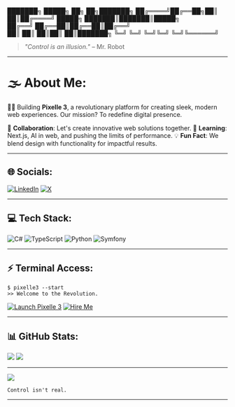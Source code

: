 ███████╗ █████╗ ██╗  ██╗███████╗
██╔════╝██╔══██╗██║  ██║██╔════╝
█████╗  ███████║███████║█████╗  
██╔══╝  ██╔══██║██╔══██║██╔══╝  
██║     ██║  ██║██║  ██║███████╗
╚═╝     ╚═╝  ╚═╝╚═╝  ╚═╝╚══════╝

> _"Control is an illusion."_ – Mr. Robot

---

# 🌫 About Me:
👨‍💻 Building **Pixelle 3**, a revolutionary platform for creating sleek, modern web experiences. Our mission? To redefine digital presence.

🤝 **Collaboration**: Let's create innovative web solutions together.
🚰 **Learning**: Next.js, AI in web, and pushing the limits of performance.
💡 **Fun Fact**: We blend design with functionality for impactful results.

---

## 🌐 Socials:
[![LinkedIn](https://img.shields.io/badge/LinkedIn-%230077B5.svg?logo=linkedin&logoColor=white)](https://linkedin.com/in/kamil-serrai-ba30b7168) 
[![X](https://img.shields.io/badge/X-black.svg?logo=X&logoColor=white)](https://x.com/@Kearn_115) 

---

## 💻 Tech Stack:
![C#](https://img.shields.io/badge/c%23-%23239120.svg?style=for-the-badge&logo=csharp&logoColor=white) 
![TypeScript](https://img.shields.io/badge/typescript-%23007ACC.svg?style=for-the-badge&logo=typescript&logoColor=white) 
![Python](https://img.shields.io/badge/python-3670A0?style=for-the-badge&logo=python&logoColor=ffdd54) 
![Symfony](https://img.shields.io/badge/symfony-%23000000.svg?style=for-the-badge&logo=symfony&logoColor=white) 

---

## ⚡ Terminal Access:
```
$ pixelle3 --start
>> Welcome to the Revolution.
```

[![Launch Pixelle 3](https://img.shields.io/badge/Launch-Pixelle%203-brightgreen?style=for-the-badge)](https://yourwebsite.com)
[![Hire Me](https://img.shields.io/badge/Hire_Me-🚠-blue?style=for-the-badge)](mailto:youremail@example.com)

---

## 📊 GitHub Stats:
![](https://github-readme-stats.vercel.app/api?username=Klima42&theme=radical&hide_border=false)
![](https://github-readme-streak-stats.herokuapp.com/?user=Klima42&theme=radical&hide_border=false)

---

[![](https://visitcount.itsvg.in/api?id=Klima42&icon=0&color=0)](https://visitcount.itsvg.in)

```
Control isn't real.
```
---


